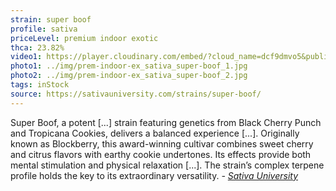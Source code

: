 ```yaml
---
strain: super boof
profile: sativa
priceLevel: premium indoor exotic
thca: 23.82%
video1: https://player.cloudinary.com/embed/?cloud_name=dcf9dmvo5&public_id=prem-aaa-plus_sativa_super-boof_e7znn7&profile=flower
photo1: ../img/prem-indoor-ex_sativa_super-boof_1.jpg
photo2: ../img/prem-indoor-ex_sativa_super-boof_2.jpg
tags: inStock
source: https://sativauniversity.com/strains/super-boof/
---
```


Super Boof, a potent [...] strain featuring genetics from Black Cherry Punch and Tropicana Cookies, delivers a balanced experience [...]. Originally known as Blockberry, this award-winning cultivar combines sweet cherry and citrus flavors with earthy cookie undertones. Its effects provide both mental stimulation and physical relaxation [...]. The strain’s complex terpene profile holds the key to its extraordinary versatility. <cite>- <a href="{{ source }}">Sativa University</a></cite>
